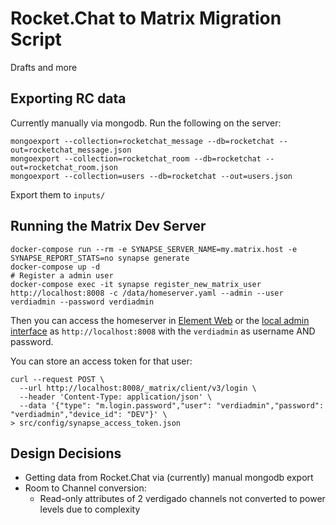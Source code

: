 # Rocket.Chat to Matrix Migration Script

Drafts and more

## Exporting RC data

Currently manually via mongodb. Run the following on the server:

```shell
mongoexport --collection=rocketchat_message --db=rocketchat --out=rocketchat_message.json
mongoexport --collection=rocketchat_room --db=rocketchat --out=rocketchat_room.json
mongoexport --collection=users --db=rocketchat --out=users.json
```

Export them to `inputs/`

## Running the Matrix Dev Server

```shell
docker-compose run --rm -e SYNAPSE_SERVER_NAME=my.matrix.host -e SYNAPSE_REPORT_STATS=no synapse generate
docker-compose up -d
# Register a admin user
docker-compose exec -it synapse register_new_matrix_user http://localhost:8008 -c /data/homeserver.yaml --admin --user verdiadmin --password verdiadmin
```

Then you can access the homeserver in [Element Web](https://app.element.io/#/login) or the [local admin interface](http://localhost:8080) as `http://localhost:8008` with the `verdiadmin` as username AND password.

You can store an access token for that user:

```shell
curl --request POST \
  --url http://localhost:8008/_matrix/client/v3/login \
  --header 'Content-Type: application/json' \
  --data '{"type": "m.login.password","user": "verdiadmin","password": "verdiadmin","device_id": "DEV"}' \
> src/config/synapse_access_token.json
```

## Design Decisions

- Getting data from Rocket.Chat via (currently) manual mongodb export
- Room to Channel conversion:
  - Read-only attributes of 2 verdigado channels not converted to power levels due to complexity
